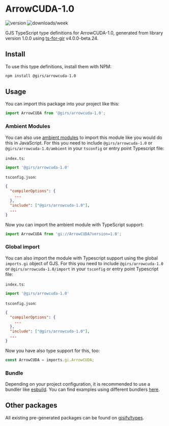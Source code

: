 
# ArrowCUDA-1.0

![version](https://img.shields.io/npm/v/@girs/arrowcuda-1.0)
![downloads/week](https://img.shields.io/npm/dw/@girs/arrowcuda-1.0)


GJS TypeScript type definitions for ArrowCUDA-1.0, generated from library version 1.0.0 using [ts-for-gir](https://github.com/gjsify/ts-for-gir) v4.0.0-beta.24.


## Install

To use this type definitions, install them with NPM:
```bash
npm install @girs/arrowcuda-1.0
```

## Usage

You can import this package into your project like this:
```ts
import ArrowCUDA from '@girs/arrowcuda-1.0';
```

### Ambient Modules

You can also use [ambient modules](https://github.com/gjsify/ts-for-gir/tree/main/packages/cli#ambient-modules) to import this module like you would do this in JavaScript.
For this you need to include `@girs/arrowcuda-1.0` or `@girs/arrowcuda-1.0/ambient` in your `tsconfig` or entry point Typescript file:

`index.ts`:
```ts
import '@girs/arrowcuda-1.0'
```

`tsconfig.json`:
```json
{
  "compilerOptions": {
    ...
  },
  "include": ["@girs/arrowcuda-1.0"],
  ...
}
```

Now you can import the ambient module with TypeScript support: 

```ts
import ArrowCUDA from 'gi://ArrowCUDA?version=1.0';
```

### Global import

You can also import the module with Typescript support using the global `imports.gi` object of GJS.
For this you need to include `@girs/arrowcuda-1.0` or `@girs/arrowcuda-1.0/import` in your `tsconfig` or entry point Typescript file:

`index.ts`:
```ts
import '@girs/arrowcuda-1.0'
```

`tsconfig.json`:
```json
{
  "compilerOptions": {
    ...
  },
  "include": ["@girs/arrowcuda-1.0"],
  ...
}
```

Now you have also type support for this, too:

```ts
const ArrowCUDA = imports.gi.ArrowCUDA;
```

### Bundle

Depending on your project configuration, it is recommended to use a bundler like [esbuild](https://esbuild.github.io/). You can find examples using different bundlers [here](https://github.com/gjsify/ts-for-gir/tree/main/examples).

## Other packages

All existing pre-generated packages can be found on [gjsify/types](https://github.com/gjsify/types).

